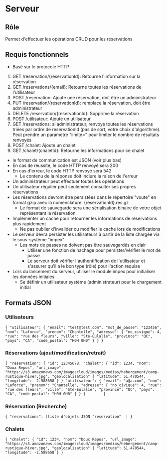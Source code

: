 # Serveur
## Rôle
Permet d'effectuer les opérations CRUD pour les réservations
## Requis fonctionnels
- Basé sur le protocole HTTP
1) GET /reservation/{reservationId}: Retourne l'information sur la réservation
2) GET /reservations/{email}: Retourne toutes les réservations de l'utilisateur
3) POST /reservation: Ajoute une réservation, doit être un administrateur
4) PUT /reservation/{reservationId}: remplace la réservation, doit être administrateur
5) DELETE /reservation/{reservationId}: Supprime la réservation
6) POST /utilisateur: Ajoute un utilisateur
7) GET /reservations: si administrateur, renvoyé toutes les réservations triées par ordre de
reservationId (pas de sort, votre choix d'algorithme). Peut prendre un paramètre "limite=" pour limiter le nombre de résultats renvoyés
8) POST /chalet: Ajoute un chalet
9) GET /chalet/{chaletId}: Retourne les informations pour ce chalet
- le format de communication est JSON (voir plus bas)
- En cas de réussite, le code HTTP renvoyé sera 200
- En cas d'erreur, le code HTTP renvoyé sera 542
  - Le contenu de la réponse doit inclure la raison de l'erreur
- Un administrateur peut effectuer toutes les opérations
- Un utilisateur régulier peut seulement consulter ses propres réservations
- Les réservations devront être persistées dans le répertoire "voute" en format gzip avec la nomenclature:
{reservationId}.res.gz
  - Le format de sauvegarde sera une sérialisation binaire de votre objet représentant la réservation
- Implémenter un cache pour retourner les informations de réservations plus rapidement
  - Ne pas oublier d'invalider ou modifier le cache lors de modifications
- Le serveur devra persister les utilisateurs à partir de la liste chargée via le sous-système "impex"
  - Les mots de passes ne doivent pas être sauvegardés en clair
    - Utiliser une fonction de hachage pour persister/vérifier le mot de passe
    - Le serveur doit vérifier l'authentification de l'utilisateur et s'assurer qu'il a le bon type (rôle) pour l'action requise 
- Lors du lancement du serveur, utiliser le module impex pour initialiser les données initiales
  - Se définir un utilisateur système (administrateur) pour le chargement initial

## Formats JSON
### Utilisateurs
  `{
    "utilisateur": {
      "email": "test@test.com",
      "mot_de_passe": "123456",
      "nom": "Laforce",
      "prenom": "Chantelle",
      "adresse": {
        "no_civique": 4,
        "rue": "rue des fleurs",
        "ville": "Ste-Eulalie",
        "province": "QC",
        "pays": "CA",
        "code_postal": "H0H 0H0"
      }
    }
  }`
### Réservations (ajout/modification/retrait)
`{
  "reservation": {
    "id": 12345678,
    "chalet": {
      "id": 1234,
      "nom": "Doux Repos",
      "url_image": "https://s3.amazonaws.com/imagescloud/images/medias/hebergement/camp-rustique-hiver.jpg",
      "geolocalisation" {
        "latitude": 51.470544,
        "longitude": -2.588658
      }
    }
    "utilisateur": {
      "email": "a@a.com",
      "nom": "Laforce",
      "prenom": "Chantelle",
      "adresse": {
        "no_civique": 4,
        "rue": "rue des fleurs",
        "ville": "Ste-Eulalie",
        "province": "QC",
        "pays": "CA",
        "code_postal": "H0H 0H0"
      }
    }
  }       
}`

### Réservation (Recherche)
`{
  "reservations": [liste d'objets JSON "reservation"  ]
}`
### Chalets
`{
  "chalet": {
      "id": 1234,
      "nom": "Doux Repos",
      "url_image": "https://s3.amazonaws.com/imagescloud/images/medias/hebergement/camp-rustique-hiver.jpg",
      "geolocalisation" {
        "latitude": 51.470544,
        "longitude": -2.588658
  }
}`

